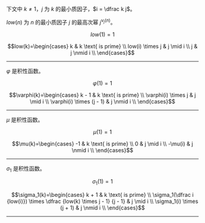 下文中 $k \ne 1$，$j$ 为 $k$ 的最小质因子，$i = \dfrac k j$。

$low(n)$ 为 $n$ 的最小质因子 $j$ 的最高次幂 $j^{\nu_j(n)}$。

$$low(1) = 1$$

$$low(k)=\begin{cases}
k & k \text{ is prime} \\
low(i) \times j & j \mid i \\
j & j \nmid i \\
\end{cases}$$

---

$\varphi$ 是积性函数。

$$\varphi(1)=1$$

$$\varphi(k)=\begin{cases}
k - 1                       & k \text{ is prime} \\
\varphi(i) \times j         & j \mid i \\
\varphi(i) \times (j - 1)   & j \nmid i \\
\end{cases}$$

---

$\mu$ 是积性函数。

$$\mu(1)=1$$

$$\mu(k)=\begin{cases}
-1      & k \text{ is prime} \\
0       & j \mid i \\
-\mu(i) & j \nmid i \\
\end{cases}$$

---

$\sigma_1$ 是积性函数。

$$\sigma_1(1) = 1$$

$$\sigma_1(k)=\begin{cases}
k + 1 & k \text{ is prime} \\
\sigma_1(\dfrac i {low(i)}) \times \dfrac {low(k) \times j - 1} {j - 1} & j \mid i \\
\sigma_1(i) \times (j + 1) & j \nmid i \\
\end{cases}$$

---
